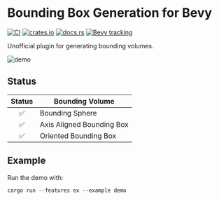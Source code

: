 # Bounding Box Generation for Bevy

[![CI](https://github.com/aevyrie/bevy_mod_bounding/workflows/CI/badge.svg?branch=master)](https://github.com/aevyrie/bevy_mod_bounding/actions?query=workflow%3A%22CI%22+branch%3Amaster)
[![crates.io](https://img.shields.io/crates/v/bevy_mod_bounding)](https://crates.io/crates/bevy_mod_bounding)
[![docs.rs](https://docs.rs/bevy_mod_bounding/badge.svg)](https://docs.rs/bevy_mod_bounding)
[![Bevy tracking](https://img.shields.io/badge/Bevy%20tracking-main-lightblue)](https://github.com/bevyengine/bevy/blob/main/docs/plugins_guidelines.md#main-branch-tracking)

Unofficial plugin for generating bounding volumes.

![demo](docs/animation.png)

## Status

| Status | Bounding Volume |
|:-:|----------------------------|
| ✅ | Bounding Sphere            |
| ✅ | Axis Aligned Bounding Box  |
| ✅ | Oriented Bounding Box      |

## Example

Run the demo with:

```shell
cargo run --features ex --example demo
```
